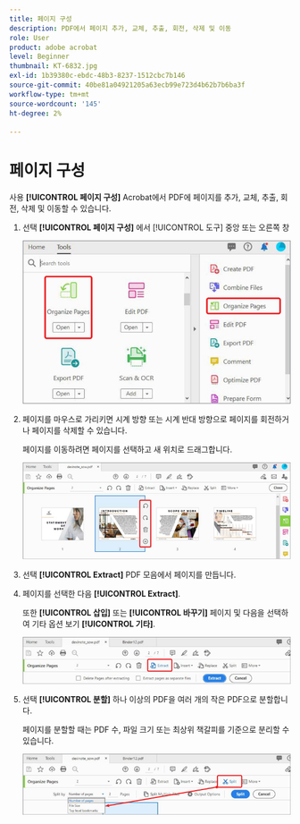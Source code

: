 ```yaml
---
title: 페이지 구성
description: PDF에서 페이지 추가, 교체, 추출, 회전, 삭제 및 이동
role: User
product: adobe acrobat
level: Beginner
thumbnail: KT-6832.jpg
exl-id: 1b39380c-ebdc-48b3-8237-1512cbc7b146
source-git-commit: 40be81a04921205a63ecb99e723d4b62b7b6ba3f
workflow-type: tm+mt
source-wordcount: '145'
ht-degree: 2%

---
```


# 페이지 구성

사용 **[!UICONTROL 페이지 구성]** Acrobat에서 PDF에 페이지를 추가, 교체, 추출, 회전, 삭제 및 이동할 수 있습니다.

1. 선택 **[!UICONTROL 페이지 구성]** 에서 [!UICONTROL 도구] 중앙 또는 오른쪽 창

   ![1단계 구성](../assets/Organize_1.png)

1. 페이지를 마우스로 가리키면 시계 방향 또는 시계 반대 방향으로 페이지를 회전하거나 페이지를 삭제할 수 있습니다.

   페이지를 이동하려면 페이지를 선택하고 새 위치로 드래그합니다.

   ![2단계 구성](../assets/Organize_2.png)

1. 선택 **[!UICONTROL Extract]** PDF 모음에서 페이지를 만듭니다.

1. 페이지를 선택한 다음 **[!UICONTROL Extract]**.

   또한 **[!UICONTROL 삽입]** 또는 **[!UICONTROL 바꾸기]** 페이지 및 다음을 선택하여 기타 옵션 보기 **[!UICONTROL 기타]**.

   ![4단계 구성](../assets/Organize_3.png)

1. 선택 **[!UICONTROL 분할]** 하나 이상의 PDF을 여러 개의 작은 PDF으로 분할합니다.

   페이지를 분할할 때는 PDF 수, 파일 크기 또는 최상위 책갈피를 기준으로 분리할 수 있습니다.

   ![스캔 5단계](../assets/Organize_4.png)
